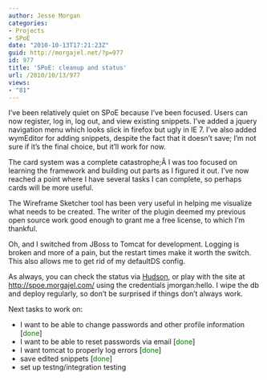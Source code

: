 ```yaml
---
author: Jesse Morgan
categories:
- Projects
- SPoE
date: "2010-10-13T17:21:23Z"
guid: http://morgajel.net/?p=977
id: 977
title: 'SPoE: cleanup and status'
url: /2010/10/13/977
views:
- "81"
---
```


I’ve been relatively quiet on SPoE because I’ve been focused. Users can now register, log in, log out, and view existing snippets. I’ve added a jquery navigation menu which looks slick in firefox but ugly in IE 7. I’ve also added wymEditor for adding snippets, despite the fact that it doesn’t save; I’m not sure if it’s the final choice, but it’ll work for now.

The card system was a complete catastrophe;Â I was too focused on learning the framework and building out parts as I figured it out. I’ve now reached a point where I have several tasks I can complete, so perhaps cards will be more useful.

The Wireframe Sketcher tool has been very useful in helping me visualize what needs to be created. The writer of the plugin deemed my previous open source work good enough to grant me a free license, to which I’m thankful.

Oh, and I switched from JBoss to Tomcat for development. Logging is broken and more of a pain, but the restart times make it worth the switch. This also allows me to get rid of my defaultDS config.

As always, you can check the status via [Hudson](http://boron.morgajel.com/hudson/), or play with the site at <http://spoe.morgajel.com/> using the credentials jmorgan:hello. I wipe the db and deploy regularly, so don’t be surprised if things don’t always work.

Next tasks to work on:

- I want to be able to change passwords and other profile information \[<span style="color: #008000;">done</span>\]
- I want to be able to reset passwords via email \[<span style="color: #008000;">done</span>\]
- I want tomcat to properly log errors \[<span style="color: #008000;">done</span>\]
- save edited snippets \[<span style="color: #008000;">done</span>\]
- set up testng/integration testing